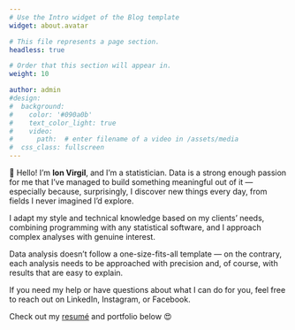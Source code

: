 ```yaml
---
# Use the Intro widget of the Blog template
widget: about.avatar

# This file represents a page section.
headless: true

# Order that this section will appear in.
weight: 10

author: admin
#design:
#  background:
#    color: '#090a0b'
#    text_color_light: true
#    video:
#      path:  # enter filename of a video in /assets/media
#  css_class: fullscreen
---
```


👋 Hello! I’m **Ion Virgil**, and I’m a statistician. Data is a strong enough passion for me that I’ve managed to build something meaningful out of it — especially because, surprisingly, I discover new things every day, from fields I never imagined I’d explore.

I adapt my style and technical knowledge based on my clients’ needs, combining programming with any statistical software, and I approach complex analyses with genuine interest.

Data analysis doesn’t follow a one-size-fits-all template — on the contrary, each analysis needs to be approached with precision and, of course, with results that are easy to explain.

If you need my help or have questions about what I can do for you, feel free to reach out on LinkedIn, Instagram, or Facebook.

Check out my [resumé](/about/) and portfolio below 😍
